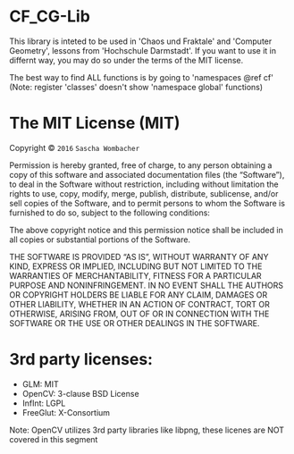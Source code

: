 CF_CG-Lib
===================
This library is inteted to be used in 'Chaos und Fraktale' and 'Computer Geometry', lessons from 'Hochschule Darmstadt'.
If you want to use it in differnt way, you may do so under the terms of the MIT license.

The best way to find ALL functions is by going to 'namespaces @ref cf' (Note: register 'classes' doesn't show 'namespace global' functions)

  The MIT License (MIT)
=======================

Copyright © `2016` `Sascha Wombacher`

Permission is hereby granted, free of charge, to any person
obtaining a copy of this software and associated documentation
files (the “Software”), to deal in the Software without
restriction, including without limitation the rights to use,
copy, modify, merge, publish, distribute, sublicense, and/or sell
copies of the Software, and to permit persons to whom the
Software is furnished to do so, subject to the following
conditions:

The above copyright notice and this permission notice shall be
included in all copies or substantial portions of the Software.

THE SOFTWARE IS PROVIDED “AS IS”, WITHOUT WARRANTY OF ANY KIND,
EXPRESS OR IMPLIED, INCLUDING BUT NOT LIMITED TO THE WARRANTIES
OF MERCHANTABILITY, FITNESS FOR A PARTICULAR PURPOSE AND
NONINFRINGEMENT. IN NO EVENT SHALL THE AUTHORS OR COPYRIGHT
HOLDERS BE LIABLE FOR ANY CLAIM, DAMAGES OR OTHER LIABILITY,
WHETHER IN AN ACTION OF CONTRACT, TORT OR OTHERWISE, ARISING
FROM, OUT OF OR IN CONNECTION WITH THE SOFTWARE OR THE USE OR
OTHER DEALINGS IN THE SOFTWARE.


3rd party licenses:
===================

- GLM: MIT
- OpenCV: 3-clause BSD License
- InfInt: LGPL
- FreeGlut: X-Consortium

Note:
OpenCV utilizes 3rd party libraries like libpng, these licenes are NOT covered in this segment


